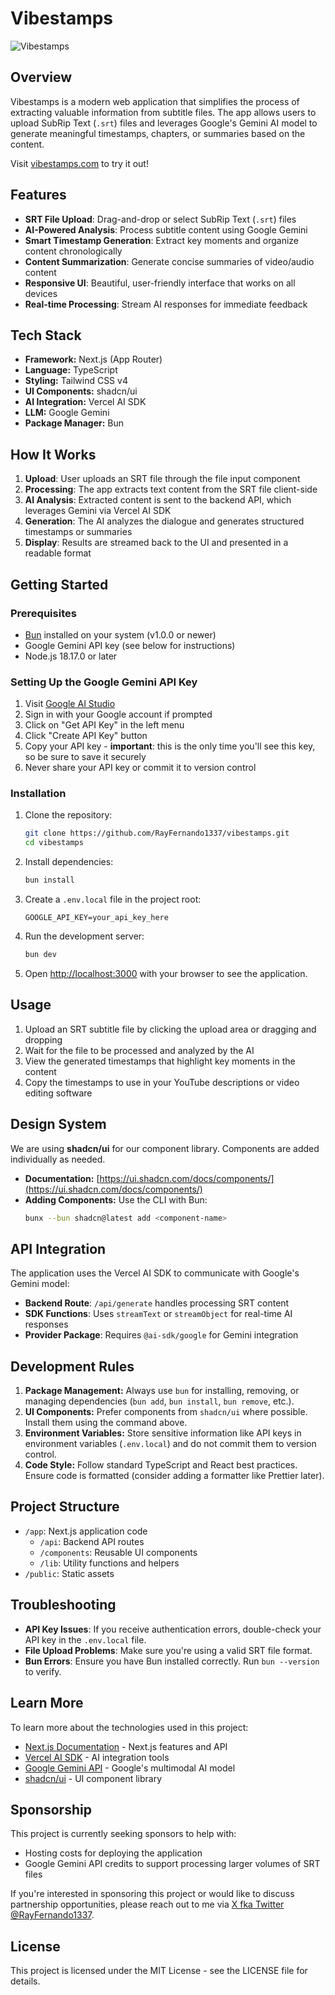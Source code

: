 # Vibestamps

![Vibestamps](https://github.com/user-attachments/assets/c3d55375-791f-4cb1-bbc6-e2d7640ad359)

## Overview

Vibestamps is a modern web application that simplifies the process of extracting valuable information from subtitle files. The app allows users to upload SubRip Text (`.srt`) files and leverages Google's Gemini AI model to generate meaningful timestamps, chapters, or summaries based on the content.

Visit [vibestamps.com](https://vibestamps.com) to try it out!

## Features

- **SRT File Upload**: Drag-and-drop or select SubRip Text (`.srt`) files
- **AI-Powered Analysis**: Process subtitle content using Google Gemini
- **Smart Timestamp Generation**: Extract key moments and organize content chronologically
- **Content Summarization**: Generate concise summaries of video/audio content
- **Responsive UI**: Beautiful, user-friendly interface that works on all devices
- **Real-time Processing**: Stream AI responses for immediate feedback

## Tech Stack

- **Framework:** Next.js (App Router)
- **Language:** TypeScript
- **Styling:** Tailwind CSS v4
- **UI Components:** shadcn/ui
- **AI Integration:** Vercel AI SDK
- **LLM:** Google Gemini
- **Package Manager:** Bun

## How It Works

1. **Upload**: User uploads an SRT file through the file input component
2. **Processing**: The app extracts text content from the SRT file client-side
3. **AI Analysis**: Extracted content is sent to the backend API, which leverages Gemini via Vercel AI SDK
4. **Generation**: The AI analyzes the dialogue and generates structured timestamps or summaries
5. **Display**: Results are streamed back to the UI and presented in a readable format

## Getting Started

### Prerequisites

- [Bun](https://bun.sh/) installed on your system (v1.0.0 or newer)
- Google Gemini API key (see below for instructions)
- Node.js 18.17.0 or later

### Setting Up the Google Gemini API Key

1. Visit [Google AI Studio](https://makersuite.google.com/app/apikey)
2. Sign in with your Google account if prompted
3. Click on "Get API Key" in the left menu
4. Click "Create API Key" button
5. Copy your API key - **important**: this is the only time you'll see this key, so be sure to save it securely
6. Never share your API key or commit it to version control

### Installation

1. Clone the repository:

   ```bash
   git clone https://github.com/RayFernando1337/vibestamps.git
   cd vibestamps
   ```

2. Install dependencies:

   ```bash
   bun install
   ```

3. Create a `.env.local` file in the project root:

   ```
   GOOGLE_API_KEY=your_api_key_here
   ```

4. Run the development server:

   ```bash
   bun dev
   ```

5. Open [http://localhost:3000](http://localhost:3000) with your browser to see the application.

## Usage

1. Upload an SRT subtitle file by clicking the upload area or dragging and dropping
2. Wait for the file to be processed and analyzed by the AI
3. View the generated timestamps that highlight key moments in the content
4. Copy the timestamps to use in your YouTube descriptions or video editing software

## Design System

We are using **shadcn/ui** for our component library. Components are added individually as needed.

- **Documentation:** [https://ui.shadcn.com/docs/components/](https://ui.shadcn.com/docs/components/)
- **Adding Components:** Use the CLI with Bun:
  ```bash
  bunx --bun shadcn@latest add <component-name>
  ```

## API Integration

The application uses the Vercel AI SDK to communicate with Google's Gemini model:

- **Backend Route**: `/api/generate` handles processing SRT content
- **SDK Functions**: Uses `streamText` or `streamObject` for real-time AI responses
- **Provider Package**: Requires `@ai-sdk/google` for Gemini integration

## Development Rules

1. **Package Management:** Always use `bun` for installing, removing, or managing dependencies (`bun add`, `bun install`, `bun remove`, etc.).
2. **UI Components:** Prefer components from `shadcn/ui` where possible. Install them using the command above.
3. **Environment Variables:** Store sensitive information like API keys in environment variables (`.env.local`) and do not commit them to version control.
4. **Code Style:** Follow standard TypeScript and React best practices. Ensure code is formatted (consider adding a formatter like Prettier later).

## Project Structure

- `/app`: Next.js application code
  - `/api`: Backend API routes
  - `/components`: Reusable UI components
  - `/lib`: Utility functions and helpers
- `/public`: Static assets

## Troubleshooting

- **API Key Issues**: If you receive authentication errors, double-check your API key in the `.env.local` file.
- **File Upload Problems**: Make sure you're using a valid SRT file format.
- **Bun Errors**: Ensure you have Bun installed correctly. Run `bun --version` to verify.

## Learn More

To learn more about the technologies used in this project:

- [Next.js Documentation](https://nextjs.org/docs) - Next.js features and API
- [Vercel AI SDK](https://sdk.vercel.ai/docs) - AI integration tools
- [Google Gemini API](https://ai.google.dev/docs) - Google's multimodal AI model
- [shadcn/ui](https://ui.shadcn.com/) - UI component library

## Sponsorship

This project is currently seeking sponsors to help with:

- Hosting costs for deploying the application
- Google Gemini API credits to support processing larger volumes of SRT files

If you're interested in sponsoring this project or would like to discuss partnership opportunities, please reach out to me via [X fka Twitter @RayFernando1337](https://x.com/Rayfernando1337).

## License

This project is licensed under the MIT License - see the LICENSE file for details.

